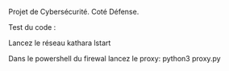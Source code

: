 Projet de Cybersécurité. 
Coté Défense.

Test du code  : 

Lancez le réseau
kathara lstart

Dans le powershell du firewal lancez le proxy: 
python3 proxy.py
